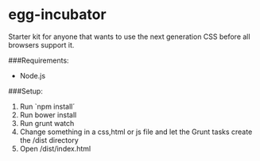 # egg-incubator
Starter kit for anyone that wants to use the next generation CSS before all browsers support it. 

###Requirements:
- Node.js

###Setup: 
1. Run `npm install´
2. Run bower install
3. Run grunt watch
4. Change something in a css,html or js file and let the Grunt tasks create the /dist directory
5. Open /dist/index.html